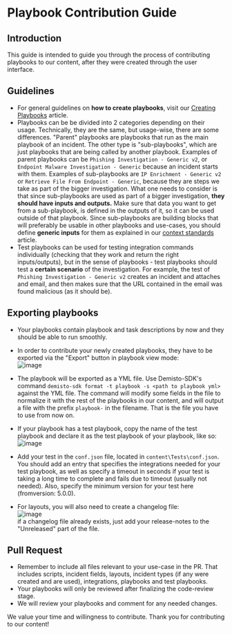 # Playbook Contribution Guide  
## Introduction  
This guide is intended to guide you through the process of contributing playbooks to our content, after they were created through the user interface.   
  
## Guidelines
* For general guidelines on **how to create playbooks**, visit our [Creating Playbooks](https://github.com/demisto/content-docs/blob/master/docs/playbooks.md) article.
* Playbooks can be be divided into 2 categories depending on their usage. Technically, they are the same, but usage-wise, there are some differences. "Parent" playbooks are playbooks that run as the main playbook of an incident. The other type is "sub-playbooks", which are just playbooks that are being called by another playbook. 
Examples of parent playbooks can be `Phishing Investigation - Generic v2`, or `Endpoint Malware Investigation - Generic` because an incident starts with them. 
Examples of sub-playbooks are `IP Enrichment - Generic v2` or `Retrieve File From Endpoint - Generic`, because they are steps we take as part of the bigger investigation.
What one needs to consider is that since sub-playbooks are used as part of a bigger investigation, **they should have inputs and outputs.** Make sure that data you want to get from a sub-playbook, is defined in the outputs of it, so it can be used outside of that playbook. Since sub-playbooks are building blocks that will preferably be usable in other playbooks and use-cases, you should define **generic inputs** for them as explained in our [context standards](https://github.com/demisto/content-docs/blob/master/docs/context-standards.md) article.
* Test playbooks can be used for testing integration commands individually (checking that they work and return the right inputs/outputs), but in the sense of playbooks - test playbooks should test a **certain scenario** of the investigation. For example, the test of `Phishing Investigation - Generic v2` creates an incident and attaches and email, and then makes sure that the URL contained in the email was found malicious (as it should be).

## Exporting playbooks  
- Your playbooks contain playbook and task descriptions by now and they should be able to run smoothly.  
- In order to contribute your newly created playbooks, they have to be exported via the "Export" button in playbook view mode:  
![image](https://user-images.githubusercontent.com/43602124/69058801-07d5c180-0a1d-11ea-8bd0-9dfd874b51b5.png)  
 - The playbook will be exported as a YML file. Use Demisto-SDK's command `demisto-sdk format -t playbook -s <path to playbook yml>` against the YML file. The command will modify some fields in the file to normalize it with the rest of the playbooks in our content, and will output a file with the prefix `playbook-` in the filename. That is the file you have to use from now on.  
 - If your playbook has a test playbook, copy the name of the test playbook and declare it as the test playbook of your playbook, like so:  
![image](https://user-images.githubusercontent.com/43602124/70059047-b61a6300-15e8-11ea-93a7-448f463c6613.png)

 - Add your test in the `conf.json` file, located in `content\Tests\conf.json`. You should add an entry that specifies the integrations needed for your test playbook, as well as specify a timeout in seconds if your test is taking a long time to complete and fails due to timeout (usually not needed). Also, specify the minimum version for your test here (fromversion: 5.0.0).  
- For layouts, you will also need to create a changelog file:  
![image](https://user-images.githubusercontent.com/43602124/69060394-f0e49e80-0a1f-11ea-8714-437420706633.png)  
if a changelog file already exists, just add your release-notes to the "Unreleased" part of the file.  
  

 ## Pull Request  
- Remember to include all files relevant to your use-case in the PR. That includes scripts, incident fields, layouts, incident types (if any were created and are used), integrations, playbooks and test playbooks.  
- Your playbooks will only be reviewed after finalizing the code-review stage.  
- We will review your playbooks and comment for any needed changes.  
  
  
We value your time and willingness to contribute. Thank you for contributing to our content!
